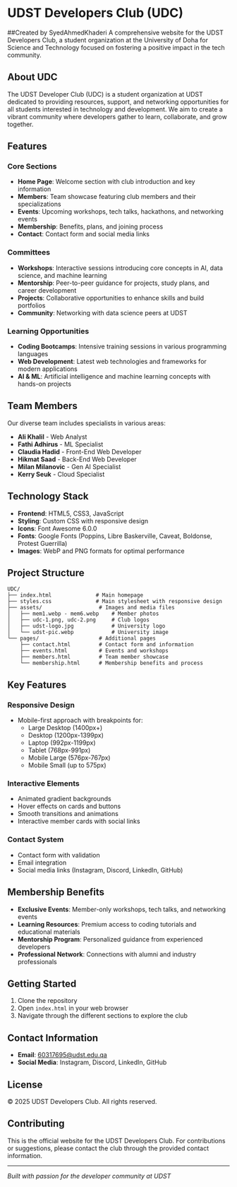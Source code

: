 # UDST Developers Club (UDC)

##Created by SyedAhmedKhaderi
A comprehensive website for the UDST Developers Club, a student organization at the University of Doha for Science and Technology focused on fostering a positive impact in the tech community.

## About UDC

The UDST Developer Club (UDC) is a student organization at UDST dedicated to providing resources, support, and networking opportunities for all students interested in technology and development. We aim to create a vibrant community where developers gather to learn, collaborate, and grow together.

## Features

### Core Sections
- **Home Page**: Welcome section with club introduction and key information
- **Members**: Team showcase featuring club members and their specializations
- **Events**: Upcoming workshops, tech talks, hackathons, and networking events
- **Membership**: Benefits, plans, and joining process
- **Contact**: Contact form and social media links

### Committees
- **Workshops**: Interactive sessions introducing core concepts in AI, data science, and machine learning
- **Mentorship**: Peer-to-peer guidance for projects, study plans, and career development
- **Projects**: Collaborative opportunities to enhance skills and build portfolios
- **Community**: Networking with data science peers at UDST

### Learning Opportunities
- **Coding Bootcamps**: Intensive training sessions in various programming languages
- **Web Development**: Latest web technologies and frameworks for modern applications
- **AI & ML**: Artificial intelligence and machine learning concepts with hands-on projects

## Team Members

Our diverse team includes specialists in various areas:

- **Ali Khalil** - Web Analyst
- **Fathi Adhirus** - ML Specialist
- **Claudia Hadid** - Front-End Web Developer
- **Hikmat Saad** - Back-End Web Developer
- **Milan Milanovic** - Gen AI Specialist
- **Kerry Seuk** - Cloud Specialist

## Technology Stack

- **Frontend**: HTML5, CSS3, JavaScript
- **Styling**: Custom CSS with responsive design
- **Icons**: Font Awesome 6.0.0
- **Fonts**: Google Fonts (Poppins, Libre Baskerville, Caveat, Boldonse, Protest Guerrilla)
- **Images**: WebP and PNG formats for optimal performance

## Project Structure

```
UDC/
├── index.html              # Main homepage
├── styles.css              # Main stylesheet with responsive design
├── assets/                  # Images and media files
│   ├── mem1.webp - mem6.webp    # Member photos
│   ├── udc-1.png, udc-2.png     # Club logos
│   ├── udst-logo.jpg            # University logo
│   └── udst-pic.webp            # University image
└── pages/                   # Additional pages
    ├── contact.html         # Contact form and information
    ├── events.html          # Events and workshops
    ├── members.html         # Team member showcase
    └── membership.html      # Membership benefits and process
```

## Key Features

### Responsive Design
- Mobile-first approach with breakpoints for:
  - Large Desktop (1400px+)
  - Desktop (1200px-1399px)
  - Laptop (992px-1199px)
  - Tablet (768px-991px)
  - Mobile Large (576px-767px)
  - Mobile Small (up to 575px)

### Interactive Elements
- Animated gradient backgrounds
- Hover effects on cards and buttons
- Smooth transitions and animations
- Interactive member cards with social links

### Contact System
- Contact form with validation
- Email integration
- Social media links (Instagram, Discord, LinkedIn, GitHub)

## Membership Benefits

- **Exclusive Events**: Member-only workshops, tech talks, and networking events
- **Learning Resources**: Premium access to coding tutorials and educational materials
- **Mentorship Program**: Personalized guidance from experienced developers
- **Professional Network**: Connections with alumni and industry professionals

## Getting Started

1. Clone the repository
2. Open `index.html` in your web browser
3. Navigate through the different sections to explore the club

## Contact Information

- **Email**: 60317695@udst.edu.qa
- **Social Media**: Instagram, Discord, LinkedIn, GitHub

## License

© 2025 UDST Developers Club. All rights reserved.

## Contributing

This is the official website for the UDST Developers Club. For contributions or suggestions, please contact the club through the provided contact information.

---

*Built with passion for the developer community at UDST*
